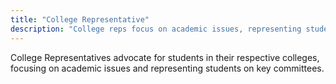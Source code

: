 ```yaml
---
title: "College Representative"
description: "College reps focus on academic issues, representing students on EDC."
---
```


College Representatives advocate for students in their respective colleges, focusing on academic issues and representing students on key committees.
